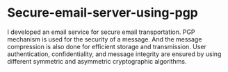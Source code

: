 # Secure-email-server-using-pgp
I developed an email service for secure email transportation. PGP mechanism is used for the security of a message. And the message compression is also done for efficient storage and transmission. User authentication, confidentiality, and message integrity are ensured by using different symmetric and asymmetric cryptographic algorithms.
